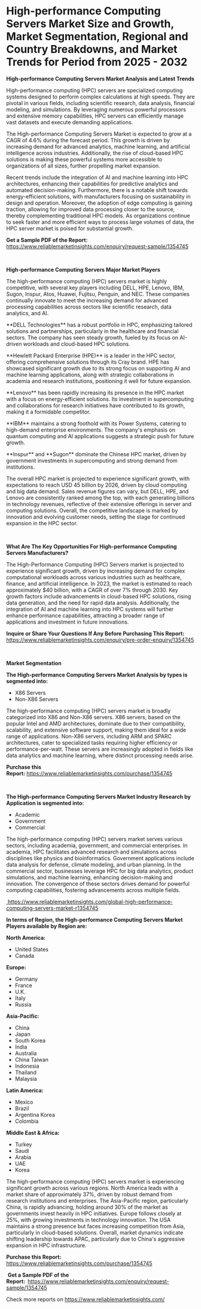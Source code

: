 <p><h1>High-performance Computing Servers Market Size and Growth, Market Segmentation, Regional and Country Breakdowns, and Market Trends for Period from 2025 -  2032</h1></p><p><strong>High-performance Computing Servers Market Analysis and Latest Trends</strong></p>
<p><p>High-performance computing (HPC) servers are specialized computing systems designed to perform complex calculations at high speeds. They are pivotal in various fields, including scientific research, data analysis, financial modeling, and simulations. By leveraging numerous powerful processors and extensive memory capabilities, HPC servers can efficiently manage vast datasets and execute demanding applications.</p><p>The High-performance Computing Servers Market is expected to grow at a CAGR of 4.6% during the forecast period. This growth is driven by increasing demand for advanced analytics, machine learning, and artificial intelligence across industries. Additionally, the rise of cloud-based HPC solutions is making these powerful systems more accessible to organizations of all sizes, further propelling market expansion.</p><p>Recent trends include the integration of AI and machine learning into HPC architectures, enhancing their capabilities for predictive analytics and automated decision-making. Furthermore, there is a notable shift towards energy-efficient solutions, with manufacturers focusing on sustainability in design and operation. Moreover, the adoption of edge computing is gaining traction, allowing for improved data processing closer to the source, thereby complementing traditional HPC models. As organizations continue to seek faster and more efficient ways to process large volumes of data, the HPC server market is poised for substantial growth.</p></p>
<p><strong>Get a Sample PDF of the Report:&nbsp;</strong> <a href="https://www.reliablemarketinsights.com/enquiry/request-sample/1354745?utm_campaign=2137&utm_medium=2&utm_source=Github&utm_content=ia&utm_term=15022025&utm_id=high-performance-computing-servers">https://www.reliablemarketinsights.com/enquiry/request-sample/1354745</a></p>
<p>&nbsp;</p>
<p><strong>High-performance Computing Servers Major Market Players</strong></p>
<p><p>The high-performance computing (HPC) servers market is highly competitive, with several key players including DELL, HPE, Lenovo, IBM, Sugon, Inspur, Atos, Huawei, Fujitsu, Penguin, and NEC. These companies continually innovate to meet the increasing demand for advanced processing capabilities across sectors like scientific research, data analytics, and AI.</p><p>**DELL Technologies** has a robust portfolio in HPC, emphasizing tailored solutions and partnerships, particularly in the healthcare and financial sectors. The company has seen steady growth, fueled by its focus on AI-driven workloads and cloud-based HPC solutions.</p><p>**Hewlett Packard Enterprise (HPE)** is a leader in the HPC sector, offering comprehensive solutions through its Cray brand. HPE has showcased significant growth due to its strong focus on supporting AI and machine learning applications, along with strategic collaborations in academia and research institutions, positioning it well for future expansion.</p><p>**Lenovo** has been rapidly increasing its presence in the HPC market with a focus on energy-efficient solutions. Its investment in supercomputing and collaborations for research initiatives have contributed to its growth, making it a formidable competitor.</p><p>**IBM** maintains a strong foothold with its Power Systems, catering to high-demand enterprise environments. The company's emphasis on quantum computing and AI applications suggests a strategic push for future growth.</p><p>**Inspur** and **Sugon** dominate the Chinese HPC market, driven by government investments in supercomputing and strong demand from institutions.</p><p>The overall HPC market is projected to experience significant growth, with expectations to reach USD 45 billion by 2026, driven by cloud computing and big data demand. Sales revenue figures can vary, but DELL, HPE, and Lenovo are consistently ranked among the top, with each generating billions in technology revenues, reflective of their extensive offerings in server and computing solutions. Overall, the competitive landscape is marked by innovation and evolving customer needs, setting the stage for continued expansion in the HPC sector.</p></p>
<p>&nbsp;</p>
<p><strong>What Are The Key Opportunities For High-performance Computing Servers Manufacturers?</strong></p>
<p><p>The High-Performance Computing (HPC) Servers market is projected to experience significant growth, driven by increasing demand for complex computational workloads across various industries such as healthcare, finance, and artificial intelligence. In 2023, the market is estimated to reach approximately $40 billion, with a CAGR of over 7% through 2030. Key growth factors include advancements in cloud-based HPC solutions, rising data generation, and the need for rapid data analysis. Additionally, the integration of AI and machine learning into HPC systems will further enhance performance capabilities, attracting a broader range of applications and investment in future innovations.</p></p>
<p><strong>Inquire or Share Your Questions If Any Before Purchasing This Report:</strong> <a href="https://www.reliablemarketinsights.com/enquiry/pre-order-enquiry/1354745?utm_campaign=2137&utm_medium=2&utm_source=Github&utm_content=ia&utm_term=15022025&utm_id=high-performance-computing-servers">https://www.reliablemarketinsights.com/enquiry/pre-order-enquiry/1354745</a></p>
<p>&nbsp;</p>
<p><strong>Market Segmentation</strong></p>
<p><strong>The High-performance Computing Servers Market Analysis by types is segmented into:</strong></p>
<p><ul><li>X86 Servers</li><li>Non-X86 Servers</li></ul></p>
<p><p>The high-performance computing (HPC) servers market is broadly categorized into X86 and Non-X86 servers. X86 servers, based on the popular Intel and AMD architectures, dominate due to their compatibility, scalability, and extensive software support, making them ideal for a wide range of applications. Non-X86 servers, including ARM and SPARC architectures, cater to specialized tasks requiring higher efficiency or performance-per-watt. These servers are increasingly adopted in fields like data analytics and machine learning, where distinct processing needs arise.</p></p>
<p><strong>Purchase this Report:&nbsp;</strong><a href="https://www.reliablemarketinsights.com/purchase/1354745?utm_campaign=2137&utm_medium=2&utm_source=Github&utm_content=ia&utm_term=15022025&utm_id=high-performance-computing-servers">https://www.reliablemarketinsights.com/purchase/1354745</a></p>
<p>&nbsp;</p>
<p><strong>The High-performance Computing Servers Market Industry Research by Application is segmented into:</strong></p>
<p><ul><li>Academic</li><li>Government</li><li>Commercial</li></ul></p>
<p><p>The high-performance computing (HPC) servers market serves various sectors, including academia, government, and commercial enterprises. In academia, HPC facilitates advanced research and simulations across disciplines like physics and bioinformatics. Government applications include data analysis for defense, climate modeling, and urban planning. In the commercial sector, businesses leverage HPC for big data analytics, product simulations, and machine learning, enhancing decision-making and innovation. The convergence of these sectors drives demand for powerful computing capabilities, fostering advancements across multiple fields.</p></p>
<p><a href="https://www.reliablemarketinsights.com/global-high-performance-computing-servers-market-r1354745?utm_campaign=2137&utm_medium=2&utm_source=Github&utm_content=ia&utm_term=15022025&utm_id=high-performance-computing-servers">&nbsp;https://www.reliablemarketinsights.com/global-high-performance-computing-servers-market-r1354745</a></p>
<p><strong>In terms of Region, the High-performance Computing Servers Market Players available by Region are:</strong></p>
<p>
    <p> <strong> North America: </strong>
        <ul>
            <li>United States</li>
            <li>Canada</li>
        </ul>
        </p> 
    <p> <strong> Europe: </strong>
        <ul>
            <li>Germany</li>
            <li>France</li>
            <li>U.K.</li>
            <li>Italy</li>
            <li>Russia</li>
        </ul>
        </p> 
    <p> <strong> Asia-Pacific: </strong>
        <ul>
            <li>China</li>
            <li>Japan</li>
            <li>South Korea</li>
            <li>India</li>
            <li>Australia</li>
            <li>China Taiwan</li>
            <li>Indonesia</li>
            <li>Thailand</li>
            <li>Malaysia</li>
        </ul>
        </p> 
    <p> <strong> Latin America: </strong>
        <ul>
            <li>Mexico</li>
            <li>Brazil</li>
            <li>Argentina Korea</li>
            <li>Colombia</li>
        </ul>
        </p> 
    <p> <strong> Middle East & Africa: </strong>
        <ul>
            <li>Turkey</li>
            <li>Saudi</li>
            <li>Arabia</li>
            <li>UAE</li>
            <li>Korea</li>
        </ul>
    </p>
    </p>
<p><p>The high-performance computing (HPC) servers market is experiencing significant growth across various regions. North America leads with a market share of approximately 37%, driven by robust demand from research institutions and enterprises. The Asia-Pacific region, particularly China, is rapidly advancing, holding around 30% of the market as governments invest heavily in HPC initiatives. Europe follows closely at 25%, with growing investments in technology innovation. The USA maintains a strong presence but faces increasing competition from Asia, particularly in cloud-based solutions. Overall, market dynamics indicate shifting leadership towards APAC, particularly due to China's aggressive expansion in HPC infrastructure.</p></p>
<p><strong>Purchase this Report: </strong><a href="https://www.reliablemarketinsights.com/purchase/1354745?utm_campaign=2137&utm_medium=2&utm_source=Github&utm_content=ia&utm_term=15022025&utm_id=high-performance-computing-servers">https://www.reliablemarketinsights.com/purchase/1354745</a></p>
<p>&nbsp;<strong>Get a Sample PDF of the Report:&nbsp;&nbsp;</strong><a href="https://www.reliablemarketinsights.com/enquiry/request-sample/1354745?utm_campaign=2137&utm_medium=2&utm_source=Github&utm_content=ia&utm_term=15022025&utm_id=high-performance-computing-servers">https://www.reliablemarketinsights.com/enquiry/request-sample/1354745</a></p>
<p><strong></strong></p>
<p>Check more reports on <a href="https://www.reliablemarketinsights.com/?utm_campaign=2137&utm_medium=2&utm_source=Github&utm_content=ia&utm_term=15022025&utm_id=high-performance-computing-servers">https://www.reliablemarketinsights.com/</a></p>